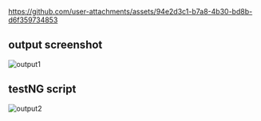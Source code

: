 
https://github.com/user-attachments/assets/94e2d3c1-b7a8-4b30-bd8b-d6f359734853


## output screenshot
![output1](https://github.com/user-attachments/assets/e9c56616-0935-4013-9c6f-2d24f8b567b7)

## testNG script
![output2](https://github.com/user-attachments/assets/69c5ad5b-89fa-47cb-b82c-d3ccd2e09f78)
